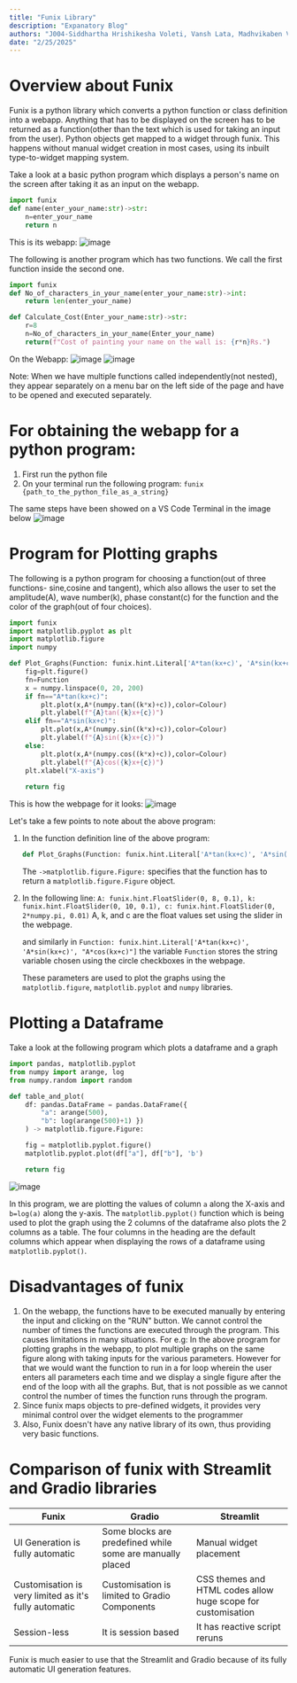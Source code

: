 ```yaml
---
title: "Funix Library"
description: "Expanatory Blog"
authors: "J004-Siddhartha Hrishikesha Voleti, Vansh Lata, Madhvikaben Vasava"
date: "2/25/2025"
---
```










# Overview about Funix

Funix is a python library which converts a python function or class definition into a webapp. Anything that has to be displayed on the screen has to be returned as a function(other than the text which is used for taking an input from the user).
Python objects get mapped to a widget through funix. This happens without manual widget creation in most cases, using its inbuilt type-to-widget mapping system.

Take a look at a basic python program which displays a person's name on the screen after taking it as an input on the webapp.
```python
import funix
def name(enter_your_name:str)->str:
    n=enter_your_name
    return n
```

This is its webapp:
![image](one.png)

The following is another program which has two functions. We call the first function inside the second one.

```python
import funix
def No_of_characters_in_your_name(enter_your_name:str)->int:
    return len(enter_your_name)

def Calculate_Cost(Enter_your_name:str)->str:
    r=8
    n=No_of_characters_in_your_name(Enter_your_name)
    return(f"Cost of painting your name on the wall is: {r*n}Rs.")
```
On the Webapp:
![image](two.png)
![image](three.png)

Note: When we have multiple functions called independently(not nested), they appear separately on a menu bar on the left side of the page and have to be opened and executed separately. 

# For obtaining the webapp for a python program:

1. First run the python file
2. On your terminal run the following program: ```funix {path_to_the_python_file_as_a_string}```

The same steps have been showed on a VS Code Terminal in the image below
![image](four.png)

# Program for Plotting graphs

The following is a python program for choosing a function(out of three functions- sine,cosine and tangent), which also allows the user to set the amplitude(A), wave number(k), phase constant(c) for the function and the color of the graph(out of four choices).
```python
import funix
import matplotlib.pyplot as plt
import matplotlib.figure
import numpy

def Plot_Graphs(Function: funix.hint.Literal['A*tan(kx+c)', 'A*sin(kx+c)', "A*cos(kx+c)"],A: funix.hint.FloatSlider(0, 8, 0.1), k: funix.hint.FloatSlider(0, 10, 0.1), c: funix.hint.FloatSlider(0, 2*numpy.pi, 0.01),Colour: funix.hint.Literal['Blue', 'Green', 'Red','Black','Purple']) -> matplotlib.figure.Figure:
    fig=plt.figure()
    fn=Function
    x = numpy.linspace(0, 20, 200)
    if fn=="A*tan(kx+c)":
        plt.plot(x,A*(numpy.tan((k*x)+c)),color=Colour)
        plt.ylabel(f"{A}tan({k}x+{c})")
    elif fn=="A*sin(kx+c)":
        plt.plot(x,A*(numpy.sin((k*x)+c)),color=Colour)
        plt.ylabel(f"{A}sin({k}x+{c})")
    else:
        plt.plot(x,A*(numpy.cos((k*x)+c)),color=Colour)
        plt.ylabel(f"{A}cos({k}x+{c})")
    plt.xlabel("X-axis")
    
    return fig
```


This is how the webpage for it looks:
![image](five.png)

Let's take a few points to note about the above program:
1. In the function definition line of the above program:
    ```python
    def Plot_Graphs(Function: funix.hint.Literal['A*tan(kx+c)', 'A*sin(kx+c)', "A*cos(kx+c)"],A: funix.hint.FloatSlider(0, 8, 0.1), k: funix.hint.FloatSlider(0,       10, 0.1), c: funix.hint.FloatSlider(0, 2*numpy.pi, 0.01),Colour: funix.hint.Literal['Blue', 'Green', 'Red','Black','Purple']) -> matplotlib.figure.Figure:
    ```
    The ```->matplotlib.figure.Figure:``` specifies that the function has to return a ```matplotlib.figure.Figure``` object.

2. In the following line:
    ```A: funix.hint.FloatSlider(0, 8, 0.1), k: funix.hint.FloatSlider(0, 10, 0.1), c: funix.hint.FloatSlider(0, 2*numpy.pi, 0.01)```
    A, k, and c are the float values set using the slider in the webpage.

   and similarly in ```Function: funix.hint.Literal['A*tan(kx+c)', 'A*sin(kx+c)', "A*cos(kx+c)"]``` the variable ```Function``` stores the string variable chosen     using the circle checkboxes in the webpage.

   These parameters are used to plot the graphs using the ```matplotlib.figure```, ```matplotlib.pyplot``` and ```numpy``` libraries.

# Plotting a Dataframe

Take a look at the following program which plots a dataframe and a graph

```python
import pandas, matplotlib.pyplot
from numpy import arange, log
from numpy.random import random

def table_and_plot(
    df: pandas.DataFrame = pandas.DataFrame({
        "a": arange(500),
        "b": log(arange(500)+1) })
    ) -> matplotlib.figure.Figure:

    fig = matplotlib.pyplot.figure()
    matplotlib.pyplot.plot(df["a"], df["b"], 'b')

    return fig
```
![image](https://github.com/user-attachments/assets/e266b4b2-808c-427c-b49f-6279220765cd)


In this program, we are plotting the values of column ```a``` along the X-axis and ```b=log(a)``` along the y-axis. 
The ```matplotlib.pyplot()``` function which is being used to plot the graph using the 2 columns of the dataframe also plots the 2 columns as a table. The four columns in the heading are the default columns which appear when displaying the rows of a dataframe using ```matplotlib.pyplot()```.

# Disadvantages of funix
1. On the webapp, the functions have to be executed manually by entering the input and clicking on the "RUN" button. We cannot control the number of times the        functions are executed through the program. This causes limitations in many situations. For e.g:
   In the above program for plotting graphs in the webapp, to plot multiple graphs on the same figure along with taking inputs for the various parameters. However    for that we would want the function to run in a for loop wherein the user enters all parameters each time and we display a single figure after the end of the      loop with all the graphs. But, that is not possible as we cannot control the number of times the function runs through the program.
2. Since funix maps objects to pre-defined widgets, it provides very minimal control over the widget elements to the programmer
3. Also, Funix doesn't have any native library of its own, thus providing very basic functions.

# Comparison of funix with Streamlit and Gradio libraries

| **Funix**         | **Gradio**                                   | **Streamlit**           |
|--------------------|----------------------------------------------|--------------------------|
| UI Generation is fully automatic | Some blocks are predefined while some are manually placed | Manual widget placement |
| Customisation is very limited as it's fully automatic | Customisation is limited to Gradio Components | CSS themes and HTML codes allow huge scope for customisation |
| Session-less       | It is session based                          | It has reactive script reruns |

Funix is much easier to use that the Streamlit and Gradio because of its fully automatic UI generation features.
